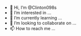 - 👋 Hi, I’m @Clinton098s
- 👀 I’m interested in ...
- 🌱 I’m currently learning ...
- 💞️ I’m looking to collaborate on ...
- 📫 How to reach me ...

<!---
Clinton098s/Clinton098s is a ✨ special ✨ repository because its `README.md` (this file) appears on your GitHub profile.
You can click the Preview link to take a look at your changes.
--->
